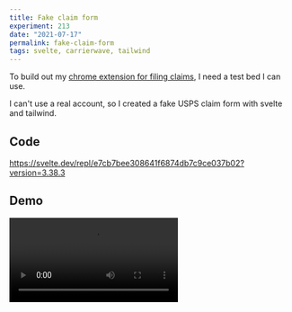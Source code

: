 ```yaml
---
title: Fake claim form
experiment: 213
date: "2021-07-17"
permalink: fake-claim-form
tags: svelte, carrierwave, tailwind
---
```


To build out my [chrome extension for filing claims](https://1000experiments.dev/posts/chrome-autofill-extension), I need a test bed I can use.

I can't use a real account, so I created a fake USPS claim form with svelte and tailwind.

## Code

https://svelte.dev/repl/e7cb7bee308641f6874db7c9ce037b02?version=3.38.3

## Demo

<video controls src="https://res.cloudinary.com/dzwnkx0mk/video/upload/v1626505274/1000experiments.dev/fake-usps-claim-form_j723xb.mp4"/>
